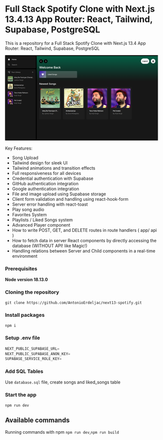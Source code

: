 # Full Stack Spotify Clone with Next.js 13.4.13 App Router: React, Tailwind, Supabase, PostgreSQL

This is a repository for a Full Stack Spotify Clone with Next.js 13.4 App Router: React, Tailwind, Supabase, PostgreSQL

![Image](./public/images/spotify.png)

Key Features:

- Song Upload
- Tailwind design for sleek UI
- Tailwind animations and transition effects
- Full responsiveness for all devices
- Credential authentication with Supabase
- GitHub authentication integration
- Google authentication integration
- File and image upload using Supabase storage
- Client form validation and handling using react-hook-form
- Server error handling with react-toast
- Play song audio
- Favorites System
- Playlists / Liked Songs system
- Advanced Player component
- How to write POST, GET, and DELETE routes in route handlers ( app/ api )
- How to fetch data in server React components by directly accessing the database (WITHOUT API! like Magic!)
- Handling relations between Server and Child components in a real-time environment

### Prerequisites

**Node version 18.13.0**

### Cloning the repository

```shell
git clone https://github.com/AntonioErdeljac/next13-spotify.git
```

### Install packages

```shell
npm i
```

### Setup .env file


```js
NEXT_PUBLIC_SUPABASE_URL=
NEXT_PUBLIC_SUPABASE_ANON_KEY=
SUPABASE_SERVICE_ROLE_KEY=

```

### Add SQL Tables
Use `database.sql` file, create songs and liked_songs table

### Start the app

```shell
npm run dev
```

## Available commands

Running commands with npm  `npm run dev`,`npm run build`
